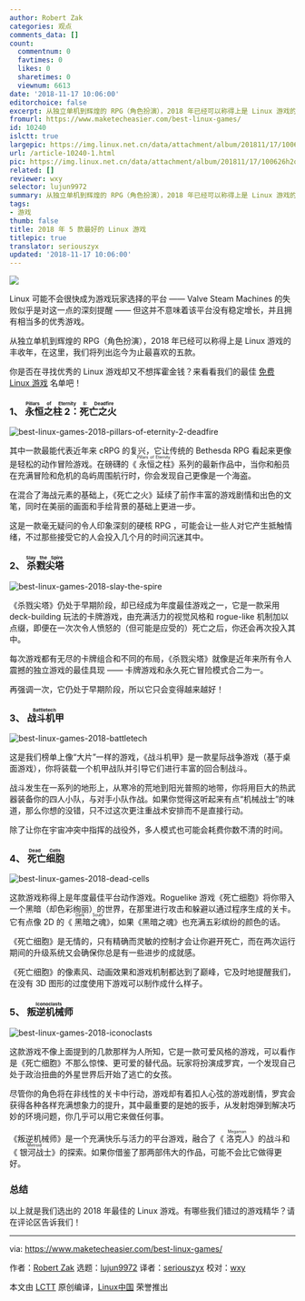 ```yaml
---
author: Robert Zak
categories: 观点
comments_data: []
count:
  commentnum: 0
  favtimes: 0
  likes: 0
  sharetimes: 0
  viewnum: 6613
date: '2018-11-17 10:06:00'
editorchoice: false
excerpt: 从独立单机到辉煌的 RPG（角色扮演），2018 年已经可以称得上是 Linux 游戏的丰收年，在这里，我们将列出迄今为止最喜欢的五款。
fromurl: https://www.maketecheasier.com/best-linux-games/
id: 10240
islctt: true
largepic: https://img.linux.net.cn/data/attachment/album/201811/17/100626h2qmsdumimdmumu8.jpg
url: /article-10240-1.html
pic: https://img.linux.net.cn/data/attachment/album/201811/17/100626h2qmsdumimdmumu8.jpg.thumb.jpg
related: []
reviewer: wxy
selector: lujun9972
summary: 从独立单机到辉煌的 RPG（角色扮演），2018 年已经可以称得上是 Linux 游戏的丰收年，在这里，我们将列出迄今为止最喜欢的五款。
tags:
- 游戏
thumb: false
title: 2018 年 5 款最好的 Linux 游戏
titlepic: true
translator: seriouszyx
updated: '2018-11-17 10:06:00'
---
```


![](/data/attachment/album/201811/17/100626h2qmsdumimdmumu8.jpg)


Linux 可能不会很快成为游戏玩家选择的平台 —— Valve Steam Machines 的失败似乎是对这一点的深刻提醒 —— 但这并不意味着该平台没有稳定增长，并且拥有相当多的优秀游戏。


从独立单机到辉煌的 RPG（角色扮演），2018 年已经可以称得上是 Linux 游戏的丰收年，在这里，我们将列出迄今为止最喜欢的五款。


你是否在寻找优秀的 Linux 游戏却又不想挥霍金钱？来看看我们的最佳 [免费 Linux 游戏](https://www.maketecheasier.com/open-source-linux-games/) 名单吧！


### 1、<ruby> 永恒之柱 2：死亡之火 <rt>  Pillars of Eternity II: Deadfire </rt></ruby>


![best-linux-games-2018-pillars-of-eternity-2-deadfire](/data/attachment/album/201811/17/100626lzrxe32prn7h27ne.jpg "best-linux-games-2018-pillars-of-eternity-2-deadfire")


其中一款最能代表近年来 cRPG 的复兴，它让传统的 Bethesda RPG 看起来更像是轻松的动作冒险游戏。在磅礴的《<ruby> 永恒之柱 <rt>  Pillars of Eternity </rt></ruby>》系列的最新作品中，当你和船员在充满冒险和危机的岛屿周围航行时，你会发现自己更像是一个海盗。


在混合了海战元素的基础上，《死亡之火》延续了前作丰富的游戏剧情和出色的文笔，同时在美丽的画面和手绘背景的基础上更进一步。


这是一款毫无疑问的令人印象深刻的硬核 RPG ，可能会让一些人对它产生抵触情绪，不过那些接受它的人会投入几个月的时间沉迷其中。


### 2、<ruby> 杀戮尖塔 <rt>  Slay the Spire </rt></ruby>


![best-linux-games-2018-slay-the-spire](/data/attachment/album/201811/17/100627j6nr8rcc6veveoe5.jpg "best-linux-games-2018-slay-the-spire")


《杀戮尖塔》仍处于早期阶段，却已经成为年度最佳游戏之一，它是一款采用 deck-building 玩法的卡牌游戏，由充满活力的视觉风格和 rogue-like 机制加以点缀，即便在一次次令人愤怒的（但可能是应受的）死亡之后，你还会再次投入其中。


每次游戏都有无尽的卡牌组合和不同的布局，《杀戮尖塔》就像是近年来所有令人震撼的独立游戏的最佳具现 —— 卡牌游戏和永久死亡冒险模式合二为一。


再强调一次，它仍处于早期阶段，所以它只会变得越来越好！


### 3、<ruby> 战斗机甲 <rt>  Battletech </rt></ruby>


![best-linux-games-2018-battletech](/data/attachment/album/201811/17/100628ywaa7atsaww7w9ov.jpg "best-linux-games-2018-battletech")


这是我们榜单上像“大片”一样的游戏，《战斗机甲》是一款星际战争游戏（基于桌面游戏），你将装载一个机甲战队并引导它们进行丰富的回合制战斗。


战斗发生在一系列的地形上，从寒冷的荒地到阳光普照的地带，你将用巨大的热武器装备你的四人小队，与对手小队作战。如果你觉得这听起来有点“机械战士”的味道，那么你想的没错，只不过这次更注重战术安排而不是直接行动。


除了让你在宇宙冲突中指挥的战役外，多人模式也可能会耗费你数不清的时间。


### 4、<ruby> 死亡细胞 <rt>  Dead Cells </rt></ruby>


![best-linux-games-2018-dead-cells](/data/attachment/album/201811/17/100629eh4t584sit8amaz4.jpg "best-linux-games-2018-dead-cells")


这款游戏称得上是年度最佳平台动作游戏。Roguelike 游戏《死亡细胞》将你带入一个黑暗（却色彩绚丽）的世界，在那里进行攻击和躲避以通过程序生成的关卡。它有点像 2D 的《<ruby> 黑暗之魂 <rt>  Dark Souls </rt></ruby>》，如果《黑暗之魂》也充满五彩缤纷的颜色的话。


《死亡细胞》是无情的，只有精确而灵敏的控制才会让你避开死亡，而在两次运行期间的升级系统又会确保你总是有一些进步的成就感。


《死亡细胞》的像素风、动画效果和游戏机制都达到了巅峰，它及时地提醒我们，在没有 3D 图形的过度使用下游戏可以制作成什么样子。


### 5、<ruby> 叛逆机械师 <rt>  Iconoclasts </rt></ruby>


![best-linux-games-2018-iconoclasts](/data/attachment/album/201811/17/100630dj7ivd778jwlid8e.jpg "best-linux-games-2018-iconoclasts")


这款游戏不像上面提到的几款那样为人所知，它是一款可爱风格的游戏，可以看作是《死亡细胞》不那么惊悚、更可爱的替代品。玩家将扮演成罗宾，一个发现自己处于政治扭曲的外星世界后开始了逃亡的女孩。


尽管你的角色将在非线性的关卡中行动，游戏却有着扣人心弦的游戏剧情，罗宾会获得各种各样充满想象力的提升，其中最重要的是她的扳手，从发射炮弹到解决巧妙的环境问题，你几乎可以用它来做任何事。


《叛逆机械师》是一个充满快乐与活力的平台游戏，融合了《<ruby> 洛克人 <rt>  Megaman </rt></ruby>》的战斗和《<ruby> 银河战士 <rt>  Metroid </rt></ruby>》的探索。如果你借鉴了那两部伟大的作品，可能不会比它做得更好。


### 总结


以上就是我们选出的 2018 年最佳的 Linux 游戏。有哪些我们错过的游戏精华？请在评论区告诉我们！




---


via: <https://www.maketecheasier.com/best-linux-games/>


作者：[Robert Zak](https://www.maketecheasier.com/author/robzak/) 选题：[lujun9972](https://github.com/lujun9972) 译者：[seriouszyx](https://github.com/seriouszyx) 校对：[wxy](https://github.com/wxy)


本文由 [LCTT](https://github.com/LCTT/TranslateProject) 原创编译，[Linux中国](https://linux.cn/) 荣誉推出